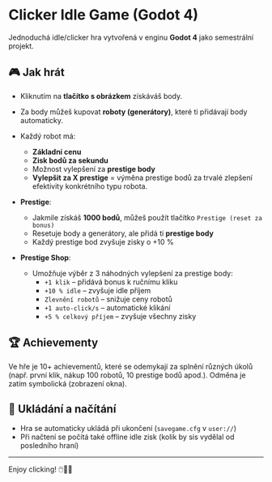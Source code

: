# Clicker Idle Game (Godot 4)

Jednoduchá idle/clicker hra vytvořená v enginu **Godot 4** jako semestrální projekt.

## 🎮 Jak hrát

- Kliknutím na **tlačítko s obrázkem** získáváš body.
- Za body můžeš kupovat **roboty (generátory)**, které ti přidávají body automaticky.
- Každý robot má:
  - **Základní cenu**
  - **Zisk bodů za sekundu**
  - Možnost vylepšení za **prestige body**
  - **Vylepšit za X prestige** = výměna prestige bodů za trvalé zlepšení efektivity konkrétního typu robota.

- **Prestige**:
  - Jakmile získáš **1000 bodů**, můžeš použít tlačítko `Prestige (reset za bonus)`
  - Resetuje body a generátory, ale přidá ti **prestige body**
  - Každý prestige bod zvyšuje zisky o +10 %

- **Prestige Shop**:
  - Umožňuje výběr z 3 náhodných vylepšení za prestige body:
	- `+1 klik` – přidává bonus k ručnímu kliku
	- `+10 % idle` – zvyšuje idle příjem
	- `Zlevnění robotů` – snižuje ceny robotů
	- `+1 auto-click/s` – automatické klikání
	- `+5 % celkový příjem` – zvyšuje všechny zisky

## 🏆 Achievementy

Ve hře je 10+ achievementů, které se odemykají za splnění různých úkolů (např. první klik, nákup 100 robotů, 10 prestige bodů apod.). Odměna je zatím symbolická (zobrazení okna).

## 💾 Ukládání a načítání

- Hra se automaticky ukládá při ukončení (`savegame.cfg` v `user://`)
- Při načtení se počítá také offline idle zisk (kolik by sis vydělal od posledního hraní)

---

Enjoy clicking! 🖱️🤖💸
